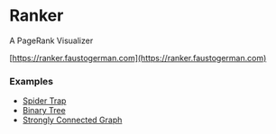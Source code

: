 # Ranker
A PageRank Visualizer

[https://ranker.faustogerman.com](https://ranker.faustogerman.com)

### Examples
- [Spider Trap](https://ranker.faustogerman.com/?graph=A:A,B,C,D,F,H;M:A,C,K,D;P:O,A,B,R;E:H;H:E,G;G:H;B:F)
- [Binary Tree](https://ranker.faustogerman.com/?graph=A:B,C;B:D,E;C:F,G;D:H,I;E:J,K;F:L,M;G:N,O)
- [Strongly Connected Graph](https://ranker.faustogerman.com/?graph=A:B;B:C,A;C:B)
